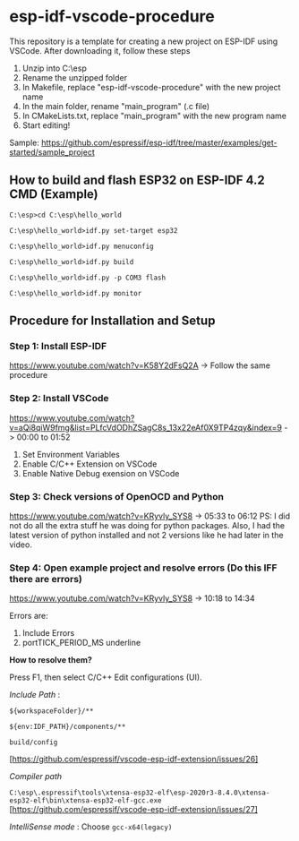 # esp-idf-vscode-procedure
This repository is a template for creating a new project on ESP-IDF using VSCode. After downloading it, follow these steps
1. Unzip into C:\esp
2. Rename the unzipped folder
3. In Makefile, replace "esp-idf-vscode-procedure" with the new project name
4. In the main folder, rename "main_program" (.c file)
5. In CMakeLists.txt, replace "main_program" with the new program name
6. Start editing!

Sample: https://github.com/espressif/esp-idf/tree/master/examples/get-started/sample_project
## How to build and flash ESP32 on ESP-IDF 4.2 CMD (Example) 
`C:\esp>cd C:\esp\hello_world`

`C:\esp\hello_world>idf.py set-target esp32`

`C:\esp\hello_world>idf.py menuconfig`

`C:\esp\hello_world>idf.py build`

`C:\esp\hello_world>idf.py -p COM3 flash`

`C:\esp\hello_world>idf.py monitor`

## Procedure for Installation and Setup
### Step 1: Install ESP-IDF
https://www.youtube.com/watch?v=K58Y2dFsQ2A -> Follow the same procedure
### Step 2: Install VSCode
https://www.youtube.com/watch?v=aQi8qiW9fmg&list=PLfcVdODhZSagC8s_13x22eAf0X9TP4zqy&index=9 -> 00:00 to 01:52
1. Set Environment Variables
2. Enable C/C++ Extension on VSCode
3. Enable Native Debug exension on VSCode
### Step 3: Check versions of OpenOCD and Python
https://www.youtube.com/watch?v=KRyvly_SYS8 -> 05:33 to 06:12 
PS: I did not do all the extra stuff he was doing for python packages. Also, I had the latest version of python installed and not 2 versions like he had later in the video. 
### Step 4: Open example project and resolve errors (Do this IFF there are errors)
https://www.youtube.com/watch?v=KRyvly_SYS8 -> 10:18 to 14:34

Errors are:
1. Include Errors
2. portTICK_PERIOD_MS underline 

**How to resolve them?**

Press F1, then select C/C++ Edit configurations (UI). 

_Include Path_ :

`${workspaceFolder}/**`

`${env:IDF_PATH}/components/**`

`build/config`

[https://github.com/espressif/vscode-esp-idf-extension/issues/26]

_Compiler path_

`C:\esp\.espressif\tools\xtensa-esp32-elf\esp-2020r3-8.4.0\xtensa-esp32-elf\bin\xtensa-esp32-elf-gcc.exe`
[https://github.com/espressif/vscode-esp-idf-extension/issues/27]

_IntelliSense mode_ : Choose `gcc-x64(legacy)`




